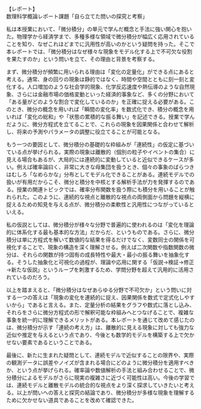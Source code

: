 【レポート】  
数理科学概論レポート課題「自ら立てた問いの探究と考察」

私は本授業において、「微分積分」の単元で学んだ概念と手法に強い関心を抱いた。物理学から経済学まで、多種多様な領域で微分積分が幅広く応用されていることを知り、なぜこれほどまでに汎用性が高いのかという疑問を持った。そこで本レポートでは、「微分積分はなぜ様々な現象をモデル化する上で不可欠な役割を果たすのか」という問いを立て、その理由と背景を考察する。

まず、微分積分が頻繁に用いられる理由は「変化の定量化」ができる点にあると考える。通常、身の回りの現象は静的ではなく、時間や空間とともに刻一刻と変化する。人口増加のような社会学的現象、化学反応速度や熱伝導のような自然現象、さらには金融市場の価格変動といった経済的事象など、多くの分野において「ある量がどのような割合で変化しているのか」を正確に捉える必要がある。このとき、微分の概念を用いれば「瞬間の変化率」を数式化でき、積分の概念を用いれば「変化の総和」や「状態の累積的な振る舞い」を記述できる。授業で学んだように、微分方程式を立てることで、これらの現象を因果関係と合わせて解析し、将来の予測やパラメータの調整に役立てることが可能となる。

もう一つの要因として、微分積分の基礎的な枠組みが「連続性」の仮定に基づいている点が挙げられる。実際の現象は離散的（個別の粒子やイベントの集合）に見える場合もあるが、大局的には連続的に変動していると近似できるケースが多い。例えば確率論曰く、非常に大きな母集団を扱うとき、個々の事象のばらつきはむしろ「なめらかな」分布としてモデル化できることがある。連続モデルでの扱いが有用だからこそ、微分と積分を中核とする解析手法が力を発揮するのである。授業の関連トピックでは、確率分布関数を扱う際にも積分を用いることが触れられた。このように、連続的な視点と離散的な視点の両側面から問題を縦横に捉えるための知見を与える点が、微分積分の柔軟性と汎用性につながっているといえる。

私の仮説としては、微分積分が様々な分野で普遍的に使われるのは「変化を理論的に体系化する最も基本的な方法」だからだ、というものである。さらに、微分積分は単に方程式を解いて数値的な結果を得るだけでなく、変数同士の関係を可視化することで、現象の構造を深く理解させる。例えば二次関数や指数関数の微分は、それらの関数が持つ固有の成長特性や最大・最小の振る舞いを抽象化する。そうした抽象化と可視化の過程が、理論や応用に関する「仮説→検証→修正→新たな仮説」というループを刺激するため、学問分野を超えて汎用的に活用されているのだろう。

以上を踏まえると、「微分積分はなぜあらゆる分野で不可欠か」という問いに対する一つの答えは「現象の変化を連続的に捉え、因果関係を数式で定式化しやすいから」であると言える。また、定量分析の結果をグラフや数式に落とし込み、それらをさらに微分方程式の形で解釈可能な枠組みへとつなげることで、複雑な事象を統一的に理解できるメリットがある。本レポートを通じて改めて感じたのは、微分積分が示す「連続の考え方」は、離散的に見える現象に対しても強力な近似や推定を与えるという点であり、今後とも数学的モデルを構築する上で欠かせない要素であるということである。

最後に、新たに生まれた疑問として、連続モデルで近似することの限界や、実際の観測データに誤差やノイズが含まれる場合にどのように微分積分を適用すべきか、という点が挙げられる。確率論や数値解析の手法と組み合わせることで、微分積分によるモデルがさらに現実の複雑さに近づく可能性は高い。今後の学習では、連続モデルと離散モデルの統合的な視点をより深く探求していきたいと考える。以上が問いへの答えと探究の結論であり、微分積分が多様な現象を理解するために欠かせない道具であることを改めて確認できた。